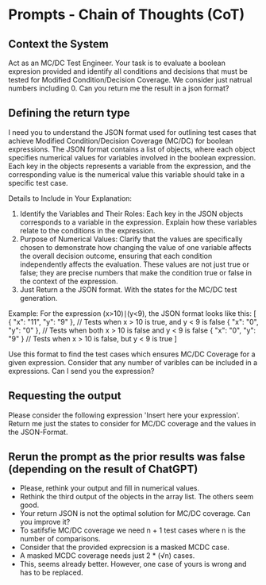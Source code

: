 # Prompts - Chain of Thoughts (CoT)

## Context the System 
Act as an MC/DC Test Engineer. Your task is to evaluate a boolean expresion provided and identify all conditions and decisions that must be tested for Modified Condition/Decision Coverage. We consider just natrual numbers including 0. Can you return me the result in a json format?

## Defining the return type
I need you to understand the JSON format used for outlining test cases that achieve Modified Condition/Decision Coverage (MC/DC) for boolean expressions. The JSON format contains a list of objects, where each object specifies numerical values for variables involved in the boolean expression. Each key in the objects represents a variable from the expression, and the corresponding value is the numerical value this variable should take in a specific test case.

Details to Include in Your Explanation:

1. Identify the Variables and Their Roles: Each key in the JSON objects corresponds to a variable in the expression. Explain how these variables relate to the conditions in the expression.
2. Purpose of Numerical Values:
Clarify that the values are specifically chosen to demonstrate how changing the value of one variable affects the overall decision outcome, ensuring that each condition independently affects the evaluation.
These values are not just true or false; they are precise numbers that make the condition true or false in the context of the expression.
3. Just Return a the JSON format. With the states for the MC/DC test generation.

Example: For the expression (x>10)∣(y<9), the JSON format looks like this:
[
    { "x": "11", "y": "9" },  // Tests when x > 10 is true, and y < 9 is false
    { "x": "0", "y": "0" },  // Tests when both x > 10 is false and y < 9 is false
    { "x": "0", "y": "9" }   // Tests when x > 10 is false, but y < 9 is true
]

Use this format to find the test cases which ensures MC/DC Coverage for a given expression. Consider that any number of varibles can be included in a expressions. Can I send you the expression?

## Requesting the output
Please consider the following expression 'Insert here your expression'. Return me just the states to consider for MC/DC coverage and the values in the JSON-Format.


## Rerun the prompt as the prior results was false (depending on the result of ChatGPT)
- Please, rethink your output and fill in numerical values.
- Rethink the third output of the objects in the array list. The others seem good.
- Your return JSON is not the optimal solution for MC/DC coverage. Can you improve it?
- To satifsfie MC/DC coverage we need n + 1 test cases where n is the number of comparisons.
- Consider that the provided exprecsion is a masked MCDC case.
- A masked MCDC coverage needs just 2 * (√n) cases.
- This, seems already better. However, one case of yours is wrong and has to be replaced.
